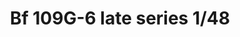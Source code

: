 ---
layout: product
title: "Bf 109G-6 late series  1/48"
price: "3800" 
desc: "Maketa"
img_path: "/assets/img/82111.webp"
brand: "EDUARD"
available: true
special_offer: false
new: false
soon: false
cat: "010000"
subcat: "010400"
subsubcat: "00"
sifra: "82111"
popular: false
spec: false
---